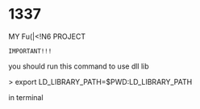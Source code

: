 # 1337
MY Fu(|&lt;!N6 PROJECT

`IMPORTANT!!!`

you should run this command to use dll lib

\> export LD_LIBRARY_PATH=$PWD:LD_LIBRARY_PATH

in terminal